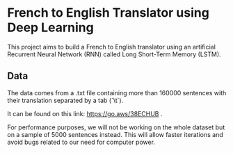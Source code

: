 # French to English Translator using Deep Learning

<p>This project aims to build a French to English translator using an artificial Recurrent Neural Network (RNN) called Long Short-Term Memory (LSTM).</p>

## Data

<p>The data comes from a .txt file containing more than 160000 sentences with their translation separated by a tab (`\t`).

It can be found on this link: https://go.aws/38ECHUB .

For performance purposes, we will not be working on the whole dataset but on a sample of 5000 sentences instead. This will allow faster iterations and avoid bugs related to our need for computer power.</p>
